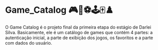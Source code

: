 # Game_Catalog 🎮🧩⚽🕹️🀄♟️
O Game Catalog é o projeto final da primeira etapa do estágio de Darlei Silva. Basicamente, ele é um catálogo de games que contém 4 partes: a autenticação inicial, a parte de exibição dos jogos, os favoritos e a parte com dados do usuário.
